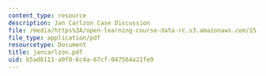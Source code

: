 ```yaml
---
content_type: resource
description: Jan Carlzon Case Discussion
file: /media/https%3A/open-learning-course-data-rc.s3.amazonaws.com/15-394-designing-and-leading-the-entrepreneurial-organization-spring-2003/b5ad6111a0f06c4a87cf047564a21fe9_jancarlzon.pdf
file_type: application/pdf
resourcetype: Document
title: jancarlzon.pdf
uid: b5ad6111-a0f0-6c4a-87cf-047564a21fe9
---
```

